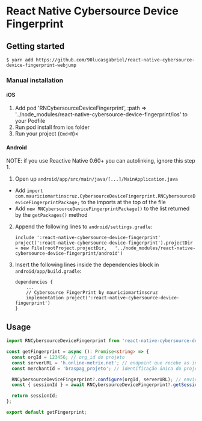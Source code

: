 
# React Native Cybersource Device Fingerprint

## Getting started

`$ yarn add https://github.com/90lucasgabriel/react-native-cybersource-device-fingerprint-webjump`

### Manual installation

#### iOS

1. Add pod 'RNCybersourceDeviceFingerprint', :path => '../node_modules/react-native-cybersource-device-fingerprint/ios' to your Podfile
2. Run pod install from ios folder
3. Run your project (`Cmd+R`)<

#### Android

NOTE: if you use Reactive Native 0.60+ you can autolinking, ignore this step 1.

1. Open up `android/app/src/main/java/[...]/MainApplication.java`
  - Add `import com.mauriciomartinscruz.CybersourceDeviceFingerprint.RNCybersourceDeviceFingerprintPackage;` to the imports at the top of the file
  - Add `new RNCybersourceDeviceFingerprintPackage()` to the list returned by the `getPackages()` method
2. Append the following lines to `android/settings.gradle`:
  	```
  	include ':react-native-cybersource-device-fingerprint'
  	project(':react-native-cybersource-device-fingerprint').projectDir = new File(rootProject.projectDir, 	'../node_modules/react-native-cybersource-device-fingerprint/android')
  	```
3. Insert the following lines inside the dependencies block in `android/app/build.gradle`:
  	```
	dependencies {
		...
		// Cybersource FingerPrint by mauriciomartinscruz
		implementation project(':react-native-cybersource-device-fingerprint')
	}
  	```


## Usage
```ts
import RNCybersourceDeviceFingerprint from 'react-native-cybersource-device-fingerprint';

const getFingerprint = async (): Promise<string> => {
  const orgId = 123456; // org_id do projeto
  const serverURL = 'h.online-metrix.net'; // endpoint que recebe as informações do projeto
  const merchantId = 'braspag_projeto'; // identificação única do projeto com a Braspag

  RNCybersourceDeviceFingerprint?.configure(orgId, serverURL); // envio do org_id e do endpoint para validação
  const { sessionId } = await RNCybersourceDeviceFingerprint?.getSessionID(merchantId); // envio do merchant_id que será concatenado e retorno do session_id

  return sessionId;
};

export default getFingerprint;
```
  
